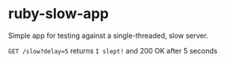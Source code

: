 # ruby-slow-app

Simple app for testing against a single-threaded, slow server.

`GET /slow?delay=5` returns `I slept!` and 200 OK after 5 seconds
